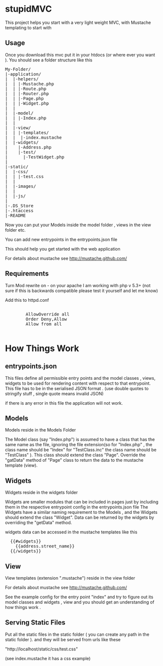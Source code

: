 stupidMVC
==========

This project helps you start with a very light weight MVC, with Mustache templating to start with 

Usage
----------

Once you download this mvc put it in your htdocs (or where ever you want ). You should see a folder structure like this 

<pre>
My-Folder/
|-application/
|  |-helpers/
|  | |-Mustache.php
|  | |-Route.php
|  | |-Router.php
|  | |-Page.php
|  | |-Widget.php
|  |
|  |-model/
|  | |-Index.php
|  |
|  |-view/
|  | |-templates/
|  |  |-index.mustache
|  |-widgets/
|    |-Address.php
|    |-test/
|      |-TestWidget.php
|
|-static/
|  |-css/
|  | |-test.css
|  |
|  |-images/
|  |
|  |-js/
|  
|-.DS_Store
|-.htaccess
|-README
</pre>


Now you can put your Models inside the model folder , views in the view folder etc.

You can add new entrypoints in the entrypoints.json file

This should help you get started with the web application


For details about mustache see http://mustache.github.com/

Requirements
-------------
Turn Mod rewrite on - on your apache
I am working with php v 5.3+ (not sure if this is backwards compatible please test it yourself and let me know)

Add this to httpd.conf
<pre>
    <Directory "/path/to/StupidMVC">
        AllowOverride all
        Order Deny,Allow
        Allow from all
    </Directory>
</pre>

How Things Work
================

entrypoints.json 
-----------------
This files define all permissible entry points and the model classes , views, widgets to be used for rendering content with respect to that entrypoint.
This file has to be in the serialised JSON format . (use double quotes to stringify stuff , single quote means invalid JSON)

if there is any error in this file the application will not work.


Models
-------

Models reside in the Models Folder

The Model class (say "Index.php") is assumed to have a class that has the same name as the file, ignoring the file extension(so for "Index.php" , the class name should be "Index" for "TestClass.inc" the class name should be "TestClass" ). This class should extend the class "Page". Override the "gatData" method of "Page" class to return the data to the mustache template (view).

Widgets
--------

Widgets reside in the widgets folder

Widgets are smaller modules that can be included in pages just by including them in the respective entrypoint config in the entrypoints.json file
The Widgets have a similar naming requirement to the Models , and the Widgets should extend the class "Widget". Data can be returned by the widgets by overriding the "getData" method.

widgets data can be accessed in the mustache templates like this 

<pre>
  {{#widgets}}
    {{address.street_name}}
  {{/widgets}}
</pre>

View
-----
View templates (extension ".mustache") reside in the view folder

For details about mustache see http://mustache.github.com/

See the example config for the entry point "index" and try to figure out its model classes and widgets , view and you should get an understanding of how things work .

Serving Static Files
---------------------

Put all the static files in the static folder ( you can create any path in the static folder ). and they will be served from urls like these

"http://localhost/static/css/test.css"

(see index.mustache it has a css example)






